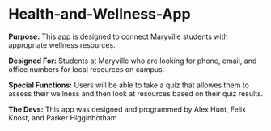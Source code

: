 # Health-and-Wellness-App

**Purpose:**
This app is designed to connect Maryville students with appropriate wellness resources.

**Designed For:**
Students at Maryville who are looking for phone, email, and office numbers for local resources on campus.

**Special Functions:**
Users will be able to take a quiz that allowes them to assess their wellness and then look at resources based on their quiz results.

**The Devs:**
This app was designed and programmed by Alex Hunt, Felix Knost, and Parker Higginbotham
